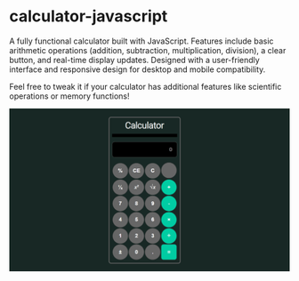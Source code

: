 ﻿# calculator-javascript


A fully functional calculator built with JavaScript. Features include basic arithmetic operations (addition, subtraction, multiplication, division), a clear button, and real-time display updates. Designed with a user-friendly interface and responsive design for desktop and mobile compatibility.

Feel free to tweak it if your calculator has additional features like scientific operations or memory functions!

![img alt](https://github.com/itscloudys/calculator-javascript/blob/main/calculator.png?raw=true)

